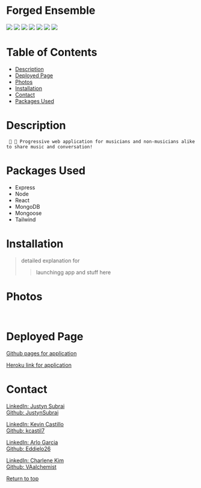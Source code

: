 # Forged Ensemble

![](https://img.shields.io/badge/Javascript-yellow.svg)
![](https://img.shields.io/badge/Express.js-red.svg)
![](https://img.shields.io/badge/Node.js-green.svg)
![](https://img.shields.io/badge/Mongoose-orange.svg)
![](https://img.shields.io/badge/MongoDB-blue.svg)
![](https://img.shields.io/badge/React-pink.svg)
![](https://img.shields.io/badge/Tailwind-purple.svg)



# Table of Contents
* [Description](#description)
* [Deployed Page](#deployed-page)
* [Photos](#photos)
* [Installation](#installation)
* [Contact](#contact)
* [Packages Used](#packages-used)

# Description
```
 🎼 🎹 Progressive web application for musicians and non-musicians alike to share music and conversation!
```

# Packages Used
  * Express
  * Node
  * React
  * MongoDB
  * Mongoose
  * Tailwind

# Installation

> detailed explanation for 
>> launchingg app and stuff here


# Photos
![]()

![]()


# Deployed Page
<a href="https://vaalchemist.github.io/JACK-ensemble/">Github pages for application</a> 

<a href="https://forged-ensemble.herokuapp.com/">Heroku link for application</a> 
 
# Contact
<a href="">LinkedIn: Justyn Subrai </a><br>
<a href="https://github.com/JustynSubrai">Github: JustynSubrai</a><br>

<a href="">LinkedIn: Kevin Castillo </a><br>
<a href="https://github.com/kcastil7">Github: kcastil7</a><br>

<a href="">LinkedIn: Arlo Garcia </a><br>
<a href="https://github.com/Eddielo26">Github: Eddielo26</a><br>

<a href="">LinkedIn: Charlene Kim </a><br>
<a href="https://github.com/VAalchemist">Github: VAalchemist</a><br>


[Return to top](#forged-ensemble)
